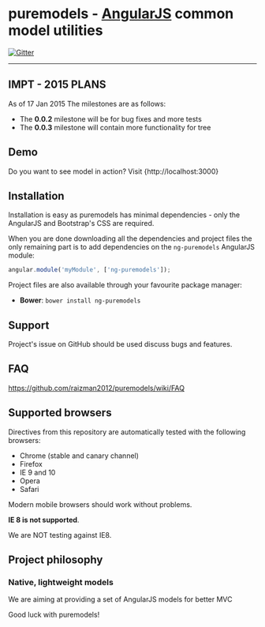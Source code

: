 # puremodels - [AngularJS](http://angularjs.org/) common model utilities

[![Gitter](https://badges.gitter.im/Join%20Chat.svg)](https://gitter.im/raizman2012/puremodels?utm_source=badge&utm_medium=badge&utm_campaign=pr-badge&utm_content=badge)

***

## IMPT - 2015 PLANS

As of 17 Jan 2015 The milestones are as follows:

* The **0.0.2** milestone will be for bug fixes and more tests
* The **0.0.3** milestone will contain more functionality for tree


## Demo

Do you want to see model in action? Visit {http://localhost:3000}

## Installation

Installation is easy as puremodels has minimal dependencies - only the AngularJS and Bootstrap's CSS are required.

When you are done downloading all the dependencies and project files the only remaining part is to add dependencies on the `ng-puremodels` AngularJS module:

```javascript
angular.module('myModule', ['ng-puremodels']);
```

Project files are also available through your favourite package manager:
* **Bower**: `bower install ng-puremodels`

## Support

Project's issue on GitHub should be used discuss bugs and features.

## FAQ

https://github.com/raizman2012/puremodels/wiki/FAQ

## Supported browsers

Directives from this repository are automatically tested with the following browsers:
* Chrome (stable and canary channel)
* Firefox
* IE 9 and 10
* Opera
* Safari

Modern mobile browsers should work without problems.

**IE 8 is not supported**.

We are  NOT  testing against IE8.

## Project philosophy

### Native, lightweight models

We are aiming at providing a set of AngularJS models for better MVC

Good luck with puremodels!